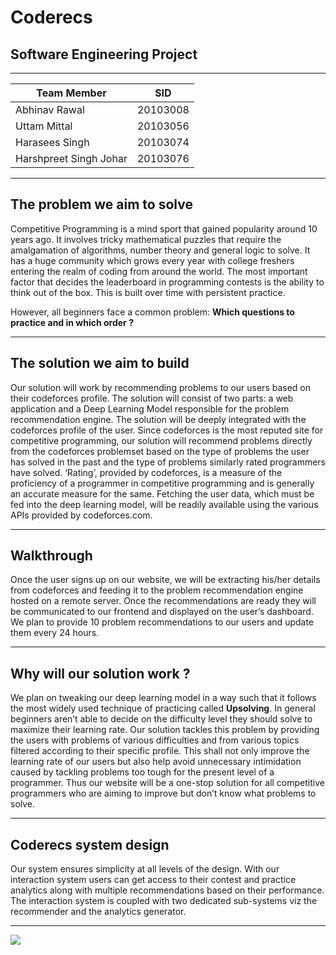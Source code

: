 <h1>Coderecs</h1>
<h2> Software Engineering Project </h2>

<hr>

| Team Member            | SID      |
|------------------------|----------|
| Abhinav Rawal          | 20103008 |
| Uttam Mittal           | 20103056 |
| Harasees Singh         | 20103074 |
| Harshpreet Singh Johar | 20103076 |

---

## The problem we aim to solve

Competitive Programming is a mind sport that gained popularity around 10 years ago. It involves tricky mathematical puzzles that require the amalgamation of algorithms, number theory and general logic to solve. It has a huge community which grows every year with college freshers entering the realm of coding from around the world. The most important factor that decides the leaderboard in programming contests is the ability to think out of the box. This is built over time with persistent practice.

However, all beginners face a common problem:
**Which questions to practice and in which order ?**

---

## The solution we aim to build

Our solution will work by recommending problems to our users based on their codeforces profile. The solution will consist of two parts: a web application and a Deep Learning Model responsible for the problem recommendation engine. The solution will be deeply integrated with the codeforces profile of the user. Since codeforces is the most reputed site for competitive programming, our solution will recommend problems directly from the codeforces problemset based on the type of problems the user has solved in the past and the type of problems similarly rated programmers have solved. ‘Rating’, provided by codeforces, is a measure of the proficiency of a programmer in competitive programming and is generally an accurate measure for the same. Fetching the user data, which must be fed into the deep learning model, will be readily available using the various APIs provided by codeforces.com.

---

## Walkthrough

Once the user signs up on our website, we will be extracting his/her details from codeforces and feeding it to the problem recommendation engine hosted on a remote server. Once the recommendations are ready they will be communicated to our frontend and displayed on the user’s dashboard. We plan to provide 10 problem recommendations to our users and update them every 24 hours.

---

## Why will our solution work ?

We plan on tweaking our deep learning model in a way such that it follows the most widely used technique of practicing called **Upsolving**. In general beginners aren’t able to decide on the difficulty level they should solve to maximize their learning rate. Our solution tackles this problem by providing the users with problems of various difficulties and from various topics filtered according to their specific profile. This shall not only improve the learning rate of our users but also help avoid unnecessary intimidation caused by tackling problems too tough for the present level of a programmer. Thus our website will be a one-stop solution for all competitive programmers who are aiming to improve but don’t know what problems to solve.

---

## Coderecs system design

Our system ensures simplicity at all levels of the design. With our interaction system users can get access to their contest and practice analytics along with multiple recommendations based on their performance. The interaction system is coupled with two dedicated sub-systems viz the recommender and the analytics generator.

---

<img src='https://i.postimg.cc/L5GyFpwm/Screenshot-2022-09-14-at-12-25-03-PM.png'>

